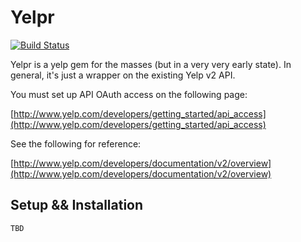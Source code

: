 Yelpr
===========

[![Build Status](https://secure.travis-ci.org/justinbeltran/yelpr.png)](http://travis-ci.org/justinbeltran/yelpr)

Yelpr is a yelp gem for the masses (but in a very very early state). In general, it's just a wrapper on the existing Yelp v2 API.

You must set up API OAuth access on the following page:

[http://www.yelp.com/developers/getting_started/api_access](http://www.yelp.com/developers/getting_started/api_access)

See the following for reference:

[http://www.yelp.com/developers/documentation/v2/overview](http://www.yelp.com/developers/documentation/v2/overview)

Setup && Installation
------------
```bash
TBD
```
